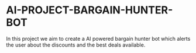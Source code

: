 # AI-PROJECT-BARGAIN-HUNTER-BOT
In this project we aim to create a AI powered bargain hunter bot which alerts the user about the discounts and the best deals available.
